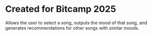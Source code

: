 # Created for Bitcamp 2025
Allows the user to select a song, outputs the mood of that song, and generates recommendations for other songs with similar moods. 
